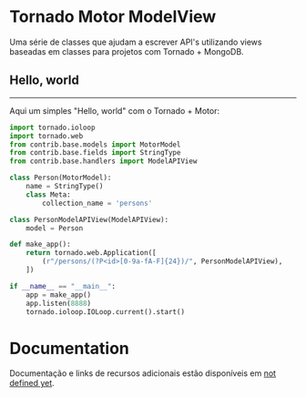 # Tornado Motor ModelView

Uma série de classes que ajudam a escrever API's utilizando views baseadas em classes  para projetos com Tornado + MongoDB.

## Hello, world
-------------------------------------------------------

Aqui um simples "Hello, world" com o Tornado + Motor:

```python
import tornado.ioloop
import tornado.web
from contrib.base.models import MotorModel
from contrib.base.fields import StringType
from contrib.base.handlers import ModelAPIView

class Person(MotorModel):
    name = StringType()
    class Meta:
        collection_name = 'persons'

class PersonModelAPIView(ModelAPIView):
    model = Person

def make_app():
    return tornado.web.Application([
        (r"/persons/(?P<id>[0-9a-fA-F]{24})/", PersonModelAPIView),
    ])

if __name__ == "__main__":
    app = make_app()
    app.listen(8888)
    tornado.ioloop.IOLoop.current().start()
```


# Documentation

Documentação e links de recursos adicionais estão disponíveis em [not defined yet]().